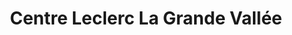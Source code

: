 ---
title: "Centre Leclerc La Grande Vallée"
url: /gonesse/centre-leclerc-la-grande-vallee/
shop: Supermarkt
---
